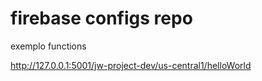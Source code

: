 # firebase configs repo

exemplo functions

http://127.0.0.1:5001/jw-project-dev/us-central1/helloWorld
